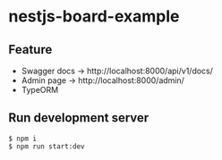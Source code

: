 # nestjs-board-example

## Feature

-   Swagger docs -> http://localhost:8000/api/v1/docs/
-   Admin page -> http://localhost:8000/admin/
-   TypeORM

## Run development server

```shell
$ npm i
$ npm run start:dev
```
